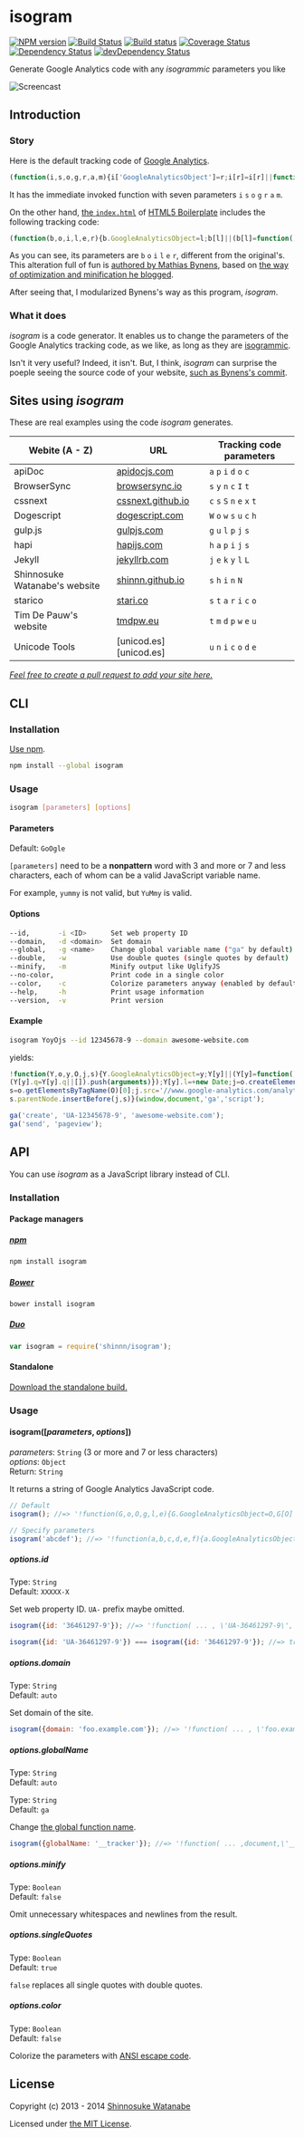 # isogram

[![NPM version](https://img.shields.io/npm/v/isogram.svg?style=flat)](https://www.npmjs.org/package/isogram)
[![Build Status](https://img.shields.io/travis/shinnn/isogram.svg?style=flat)](https://travis-ci.org/shinnn/isogram)
[![Build status](https://ci.appveyor.com/api/projects/status/oys8520d3746dnky?svg=true)](https://ci.appveyor.com/project/ShinnosukeWatanabe/isogram)
[![Coverage Status](https://img.shields.io/coveralls/shinnn/isogram.svg?style=flat)](https://coveralls.io/r/shinnn/isogram)
[![Dependency Status](https://img.shields.io/david/shinnn/isogram.svg?style=flat&label=deps)](https://david-dm.org/shinnn/isogram)
[![devDependency Status](https://img.shields.io/david/dev/shinnn/isogram.svg?style=flat&label=devDeps)](https://david-dm.org/shinnn/isogram#info=devDependencies)

Generate Google Analytics code with any *isogrammic* parameters you like

![Screencast](./demo.gif "Screencast")

## Introduction

### Story

Here is the default tracking code of [Google Analytics](https://developers.google.com/analytics/devguides/collection/analyticsjs/).

```javascript
(function(i,s,o,g,r,a,m){i['GoogleAnalyticsObject']=r;i[r]=i[r]||function(){(i[r].q=i[r].q||[]).push(arguments)},i[r].l=1*new Date();a=s.createElement(o),m=s.getElementsByTagName(o)[0];a.async=1;a.src=g;m.parentNode.insertBefore(a,m)})(window,document,'script','//www.google-analytics.com/analytics.js','ga');
```

It has the immediate invoked function with seven parameters `i` `s` `o` `g` `r` `a` `m`.

On the other hand, [the `index.html`](https://github.com/h5bp/html5-boilerplate/blob/master/src/index.html) of [HTML5 Boilerplate](https://github.com/h5bp/html5-boilerplate) includes the following tracking code:

```javascript
(function(b,o,i,l,e,r){b.GoogleAnalyticsObject=l;b[l]||(b[l]=function(){(b[l].q=b[l].q||[]).push(arguments)});b[l].l=+new Date;e=o.createElement(i);r=o.getElementsByTagName(i)[0];e.src='//www.google-analytics.com/analytics.js';r.parentNode.insertBefore(e,r)}(window,document,'script','ga'));
```

As you can see, its parameters are `b` `o` `i` `l` `e` `r`, different from the original's.
This alteration full of fun is [authored by Mathias Bynens](https://github.com/h5bp/html5-boilerplate/commit/48d49e96d6db282eb9686d31ebbc5cbbbdd4d966 "Update to Google Universal Analytics"), based on [the way of optimization and minification he blogged](http://mathiasbynens.be/notes/async-analytics-snippet#universal-analytics).

After seeing that, I modularized Bynens's way as this program, *isogram*.

### What it does

*isogram* is a code generator. It enables us to change the parameters of the Google Analytics tracking code, as we like, as long as they are [isogrammic](http://en.wikipedia.org/wiki/Isogram).

Isn't it very useful? Indeed, it isn't. But, I think, *isogram* can surprise the poeple seeing the source code of your website, [such as Bynens's commit](https://github.com/h5bp/html5-boilerplate/commit/48d49e96d6db282eb9686d31ebbc5cbbbdd4d966#all_commit_comments "notes on commit").

## Sites using *isogram*

These are real examples using the code *isogram* generates.

[apidoc]: <http://apidocjs.com/>
[bsync]: <http://www.browsersync.io/>
[css]: <https://cssnext.github.io/>
[doge]: <http://dogescript.com/>
[gulp]: <http://gulpjs.com/>
[hapi]: <http://hapijs.com/>
[jekyll]: <http://jekyllrb.com/>
[shinN]: <https://shinnn.github.io/>
[starico]: <https://stari.co/>
[tmdpw]: <http://tmdpw.eu/>

| Webite (A - Z)                | URL                       | Tracking code parameters    |
| ----------------------------- | ------------------------- | --------------------------- |
| apiDoc                        | [apidocjs.com][apidoc]    | `a` `p` `i` `d` `o` `c`     |
| BrowserSync                   | [browsersync.io][bsync]   | `s` `y` `n` `c` `I` `t`     |
| cssnext                       | [cssnext.github.io][css]  | `c` `s` `S` `n` `e` `x` `t` |
| Dogescript                    | [dogescript.com][doge]    | `W` `o` `w` `s` `u` `c` `h` |
| gulp.js                       | [gulpjs.com][gulp]        | `g` `u` `l` `p` `j` `s`     |
| hapi                          | [hapijs.com][hapi]        | `h` `a` `p` `i` `j` `s`     |
| Jekyll                        | [jekyllrb.com][jekyll]    | `j` `e` `k` `y` `l` `L`     |
| Shinnosuke Watanabe's website | [shinnn.github.io][shinN] | `s` `h` `i` `n` `N`         |
| starico                       | [stari.co][starico]       | `s` `t` `a` `r` `i` `c` `o` |
| Tim De Pauw's website         | [tmdpw.eu][tmdpw]         | `t` `m` `d` `p` `w` `e` `u` |
| Unicode Tools                 | [unicod.es][unicod.es]    | `u` `n` `i` `c` `o` `d` `e` |

*[Feel free to create a pull request to add your site here.](https://github.com/shinnn/isogram/pulls)*

## CLI

### Installation

[Use npm](https://www.npmjs.org/doc/cli/npm-install.html).

```sh
npm install --global isogram
```

### Usage

```sh
isogram [parameters] [options]
```

#### Parameters

Default: `GoOgle`

`[parameters]` need to be a **nonpattern** word with 3 and more or 7 and less characters, each of whom can be a valid JavaScript variable name.

For example, `yummy` is not valid, but `YuMmy` is valid.

#### Options

```sh
--id,       -i <ID>      Set web property ID
--domain,   -d <domain>  Set domain
--global,   -g <name>    Change global variable name ("ga" by default)
--double,   -w           Use double quotes (single quotes by default)
--minify,   -m           Minify output like UglifyJS
--no-color,              Print code in a single color
--color,    -c           Colorize parameters anyway (enabled by default)
--help,     -h           Print usage information
--version,  -v           Print version
```

#### Example

```sh
isogram YoyOjs --id 12345678-9 --domain awesome-website.com
```

yields:

```javascript
!function(Y,o,y,O,j,s){Y.GoogleAnalyticsObject=y;Y[y]||(Y[y]=function(){
(Y[y].q=Y[y].q||[]).push(arguments)});Y[y].l=+new Date;j=o.createElement(O);
s=o.getElementsByTagName(O)[0];j.src='//www.google-analytics.com/analytics.js';
s.parentNode.insertBefore(j,s)}(window,document,'ga','script');

ga('create', 'UA-12345678-9', 'awesome-website.com');
ga('send', 'pageview');
```

## API

You can use *isogram* as a JavaScript library instead of CLI.

### Installation

#### Package managers

##### [npm](https://www.npmjs.org/) 

```sh
npm install isogram
```

##### [Bower](http://bower.io/)

```sh
bower install isogram
```

##### [Duo](http://duojs.org/)

```javascript
var isogram = require('shinnn/isogram');
```

#### Standalone

[Download the standalone build.](https://raw.githubusercontent.com/shinnn/isogram/master/dist/isogram-standalone.js)

### Usage

#### isogram([*parameters*, *options*])

*parameters*: `String` (3 or more and 7 or less characters)  
*options*: `Object`  
Return: `String`

It returns a string of Google Analytics JavaScript code.

```javascript
// Default
isogram(); //=> '!function(G,o,O,g,l,e){G.GoogleAnalyticsObject=O,G[O]||(G[O]=function(){\n(G[O].q=G[O].q||[]).push(arguments)}),G[O].l=+new Date,l=o.createElement(g),\ne=o.getElementsByTagName(g)[0],l.src=\'//www.google-analytics.com/analytics.js\',\ne.parentNode.insertBefore(l,e)}(window,document,\'ga\',\'script\');\n\nga(\'create\', \'UA-XXXXX-X\', \'auto\');\nga(\'send\', \'pageview\');'

// Specify parameters
isogram('abcdef'); //=> '!function(a,b,c,d,e,f){a.GoogleAnalyticsObject=c,a[c]||(a[c]=function(){\n(a[c].q=a[c].q||[]).push(arguments)}),a[c].l=+new Date,e=b.createElement(d),\nf=b.getElementsByTagName(d)[0],e.src=\'//www.google-analytics.com/analytics.js\',\nf.parentNode.insertBefore(e,f)}(window,document,\'ga\',\'script\');\n\nga(\'create\', \'UA-XXXXX-X\', \'auto\');\nga(\'send\', \'pageview\');'
```

##### options.id

Type: `String`  
Default: `XXXXX-X`

Set web property ID. `UA-` prefix maybe omitted.

```javascript
isogram({id: '36461297-9'}); //=> '!function( ... , \'UA-36461297-9\', \'auto\');\nga(\'send\', \'pageview\');'

isogram({id: 'UA-36461297-9'}) === isogram({id: '36461297-9'}); //=> true
```

##### options.domain

Type: `String`  
Default: `auto`

Set domain of the site.

```javascript
isogram({domain: 'foo.example.com'}); //=> '!function( ... , \'foo.example.com\');\nga(\'send\', \'pageview\');'
```

##### options.globalName

Type: `String`  
Default: `auto`

Type: `String`  
Default: `ga`

Change [the global function name](https://developers.google.com/analytics/devguides/collection/analyticsjs/advanced#renaming).

```javascript
isogram({globalName: '__tracker'}); //=> '!function( ... ,document,\'__tracker\',\'script\');\n\n__tracker(\'create\', \'UA-XXXXX-X\', \'auto\');\n__tracker(\'send\', \'pageview\');'
```

##### options.minify

Type: `Boolean`  
Default: `false`

Omit unnecessary whitespaces and newlines from the result.

##### options.singleQuotes

Type: `Boolean`  
Default: `true`

`false` replaces all single quotes with double quotes.

##### options.color

Type: `Boolean`  
Default: `false`

Colorize the parameters with [ANSI escape code](http://wikipedia.org/wiki/ANSI_escape_code#Colors).

## License

Copyright (c) 2013 - 2014 [Shinnosuke Watanabe](https://github.com/shinnn)

Licensed under [the MIT License](./LICENSE).
